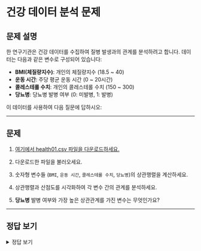 # 건강 데이터 분석 문제

## 문제 설명

한 연구기관은 건강 데이터를 수집하여 질병 발생과의 관계를 분석하려고 합니다. 데이터는 다음과 같은 변수로 구성되어 있습니다:

- **BMI(체질량지수)**: 개인의 체질량지수 (18.5 ~ 40)
- **운동 시간**: 주당 평균 운동 시간 (0 ~ 20시간)
- **콜레스테롤 수치**: 개인의 콜레스테롤 수치 (150 ~ 300)
- **당뇨병**: 당뇨병 발병 여부 (0: 미발병, 1: 발병)

이 데이터를 사용하여 다음 질문에 답하시오:

---

## 문제
1. [여기에서 health01.csv 파일을 다운로드하세요.](./health01.csv)

2. 다운로드한 파일을 불러오세요.

3. 숫자형 변수들 (`BMI`, `운동 시간`, `콜레스테롤 수치`, `당뇨병`)의 상관행렬을 계산하세요.

4. 상관행렬과 산점도를 시각화하여 각 변수 간의 관계를 분석하세요.

5. **당뇨병** 발병 여부와 가장 높은 상관관계를 가진 변수는 무엇인가요?

---

## 정답 보기

<details>
<summary>정답 보기</summary>

### 정답

1. CSV 파일 생성 및 불러오기:
   - 코드를 실행하여 `health01.csv` 파일을 불러옵니다.

2. 상관행렬:


3. 상관행렬 및 산점도 시각화:
   - `pairs.panels` 함수로 산점도와 상관계수를 시각화합니다.

4. 당뇨병 발병 여부와 가장 높은 상관관계를 가진 변수:


</details>
